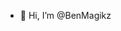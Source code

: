 - 👋 Hi, I’m @BenMagikz

<!---
BenMagikz/BenMagikz is a ✨ special ✨ repository because its `README.md` (this file) appears on your GitHub profile.
You can click the Preview link to take a look at your changes.
--->
